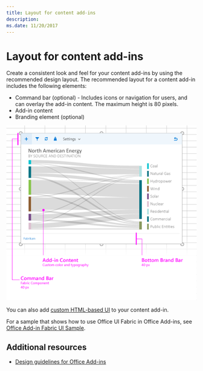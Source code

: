 ```yaml
---
title: Layout for content add-ins
description: 
ms.date: 11/20/2017 
---
```



# Layout for content add-ins

Create a consistent look and feel for your content add-ins by using the recommended design layout. The recommended layout for a content add-in includes the following elements: 

- Command bar (optional) - Includes icons or navigation for users, and can overlay the add-in content. The maximum height is 80 pixels.
- Add-in content
- Branding element (optional)

![Layout of a content add-in, content and a command bar](../../images/layouts-content-v0.02.png)

You can also add [custom HTML-based UI](ui-elements.md#custom-html-based-ui) to your content add-in.

For a sample that shows how to use Office UI Fabric in Office Add-ins, see [Office Add-in Fabric UI Sample](https://github.com/OfficeDev/Office-Add-in-Fabric-UI-Sample).

<!-- Add sample template for content add-in and individual building blocks - Command Bar, Input, layout components. -->

## Additional resources

- [Design guidelines for Office Add-ins](../add-in-design.md)